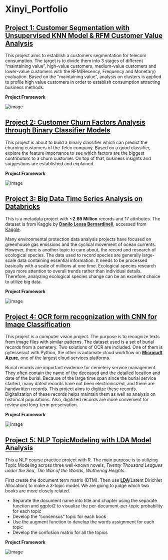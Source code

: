 # Xinyi_Portfolio


## [Project 1: Customer Segmentation with Unsupervised KNN Model & RFM Customer Value Analysis](https://github.com/eaco1996c/Customer_Segmentation_KNN_RFM)

This project aims to establish a customers segmentation for telecom consumption. The target is to divide them into 3 stages of different “maintaining value”, high-value customers, medium-value customers and lower-value customers with the RFM(Recency, Frequency and Monetary) evaluation. Based on the "maintaining value", analysis on clusters is applied to profile high value customers in order to establish consumption attracting business methods.

**Project Framework**

![image](https://user-images.githubusercontent.com/38795845/130512127-8806c4ce-cde2-427e-8cb6-0b2786eda649.png)



## [Project 2: Customer Churn Factors Analysis through Binary Classifier Models](https://github.com/eaco1996c/telco_customer_churn)
This project is about to build a binary classifier which can predict the churning customers of the Telco company. Based on a good classifier, explore the feature importance to see which factors are the biggest contributors to a churn customer. On top of that, business insights and suggestions are established and explained.

**Project Framework**

![image](https://user-images.githubusercontent.com/38795845/130504195-953c5312-b8e4-46ca-90ff-862b276a041d.png)




## [Project 3: Big Data Time Series Analysis on Databricks](https://github.com/eaco1996c/metadata_timeseries_Databricks)

This is a metadata project with **~2.65 Million** records and 17 attributes. The dataset is from Kaggle by 
[**Danilo Lessa Bernardineli**](https://danlessa.github.io/), accessed from [Kaggle](https://www.kaggle.com/danlessa/brazilian-bird-observation-metadata-from-wikiaves#).

Many environmental protection data analysis projects have focused on greenhouse gas emissions and the cyclical movement of ocean currents. However, there is another topic to care about, the record and research of ecological species. The data used to record species are generally large-scale data containing essential information. It needs to be processed basically with a scale of millions at one time. Ecological species research pays more attention to overall trends rather than individual details. Therefore, analyzing ecological species change can be an excellent choice to utilize big data.

**Project Framework**

![image](https://user-images.githubusercontent.com/38795845/130500622-82b56d82-cc79-4a65-a62d-e51abf45899f.png)



## [Project 4: OCR form recognization with CNN for Image Classification](https://github.com/eaco1996c/OCR_CNN_form_recognization)

This project is a computer vision project. The purpose is to recognize texts from image files with similar patterns. The dataset used is a set of burial records from a cemetery. 
Two solutions of OCR are included. One of them is pytesseract with Python, the other is automate cloud workflow on **[Microsoft Azure](https://azure.microsoft.com/en-us/)**, one of the largest cloud services platforms.

Burial records are important evidence for cemetery service management. They often contain the name of the deceased and the detailed location and date of the burial. Because of the large time span since the burial service started, many dated  records have not been electronicized, and there are handwritten records. This project aims to digitize these records. Digitalization of these records helps maintain them as well as analysis on historical populations. Also, digitized records are more convenient for review and long-term preservation.

**Project Framework**

![image](https://user-images.githubusercontent.com/38795845/130498415-b452e18e-8ffb-4bd4-8c28-8fdac4d41bbc.png)




## [Project 5: NLP TopicModeling with LDA Model Analysis](https://github.com/eaco1996c/NLP_TopicModeling_LDA)

This a NLP course practice project with R. The main purpose is to utilizing Topic Modeling across three well-known novels, _Twenty Thousand Leagues under the Sea_,
_The War of the Worlds_, _Wuthering Heights_. 

First create the document term matrix (DTM). Then use **[LDA](https://medium.datadriveninvestor.com/nlp-with-lda-analyzing-topics-in-the-enron-email-dataset-20326b7ae36f)**(Latent Dirichlet Allocation) to make a 3-topic model. We are going to judge which two books are more closely related. 
- Separate the document name into title and chapter using the separate function and ggplot2 to visualize the per-document-per-topic probability for each topic
- Develop the “consensus” topic for each book
- Use the augment function to develop the words assignment for each topic
- Develop the confusion matrix for all the topics

**Project Framework**

![image](https://user-images.githubusercontent.com/38795845/130510601-8a63de43-eba1-41f7-b1f1-dbdefb9f5d92.png)

